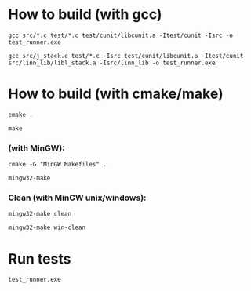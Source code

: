 # How to build (with gcc)
```
gcc src/*.c test/*.c test/cunit/libcunit.a -Itest/cunit -Isrc -o test_runner.exe
```
```
gcc src/j_stack.c test/*.c -Isrc test/cunit/libcunit.a -Itest/cunit src/linn_lib/libl_stack.a -Isrc/linn_lib -o test_runner.exe
```

# How to build (with cmake/make)
```
cmake .
```
```
make
```

### (with MinGW):
```
cmake -G "MinGW Makefiles" .
```
```
mingw32-make
```

### Clean (with MinGW unix/windows):
```
mingw32-make clean
```
```
mingw32-make win-clean
```

# Run tests
```
test_runner.exe
```